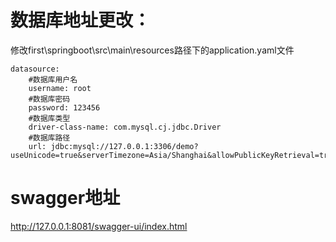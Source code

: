 # 数据库地址更改：

修改first\springboot\src\main\resources路径下的application.yaml文件

```
datasource:
    #数据库用户名
    username: root
    #数据库密码
    password: 123456
    #数据库类型
    driver-class-name: com.mysql.cj.jdbc.Driver
    #数据库路径
    url: jdbc:mysql://127.0.0.1:3306/demo?useUnicode=true&serverTimezone=Asia/Shanghai&allowPublicKeyRetrieval=true&useSSL=false
```

# swagger地址

http://127.0.0.1:8081/swagger-ui/index.html

